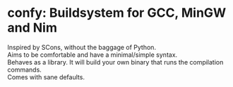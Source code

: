 # confy: Buildsystem for GCC, MinGW and Nim
Inspired by SCons, without the baggage of Python.  
Aims to be comfortable and have a minimal/simple syntax.  
Behaves as a library. It will build your own binary that runs the compilation commands.  
Comes with sane defaults.  

